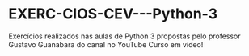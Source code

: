 # EXERC-CIOS-CEV---Python-3
Exercícios realizados nas aulas de Python 3 propostas pelo professor Gustavo Guanabara do canal no YouTube Curso em vídeo!
